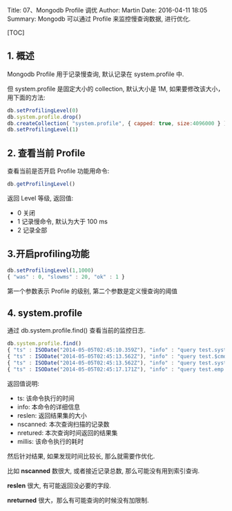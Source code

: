 Title: 07、Mongodb Profile 调优
Author: Martin
Date: 2016-04-11 18:05
Summary: Mongodb 可以通过 Profile 来监控慢查询数据, 进行优化.

[TOC]

## 1. 概述
Mongodb Profile 用于记录慢查询, 默认记录在 system.profile 中.

但 system.profile 是固定大小的 collection, 默认大小是 1M, 如果要修改该大小， 用下面的方法:

```js
db.setProfilingLevel(0)
db.system.profile.drop()
db.createCollection( "system.profile", { capped: true, size:4096000 } )
db.setProfilingLevel(1)
```

## 2. 查看当前 Profile
查看当前是否开启 Profile 功能用命令:

```js
db.getProfilingLevel()
```

返回 Level 等级, 返回值:

- 0 关闭
- 1 记录慢命令, 默认为大于 100 ms
- 2 记录全部

## 3.开启profiling功能
```js
db.setProfilingLevel(1,1000)
{ "was" : 0, "slowms" : 20, "ok" : 1 }
```

第一个参数表示 Profile 的级别, 第二个参数是定义慢查询的阈值

## 4. system.profile
通过 db.system.profile.find() 查看当前的监控日志.

```js
db.system.profile.find()
{ "ts" : ISODate("2014-05-05T02:45:10.359Z"), "info" : "query test.system.profile reslen:36 nscanned:0  \nquery: {}  nreturned:0 bytes:20", "millis" : 0 }
{ "ts" : ISODate("2014-05-05T02:45:13.562Z"), "info" : "query test.$cmd ntoreturn:1 command: { count: \"system.profile\", query: {}, fields: {} } reslen:64 bytes:48", "millis" : 0 }
{ "ts" : ISODate("2014-05-05T02:45:13.562Z"), "info" : "query test.system.profile ntoreturn:5 reslen:36 nscanned:2  \nquery: { query: { millis: { $gt: 0.0 } }, orderby: { $natural: -1.0 } }  nreturned:0 bytes:20", "millis" : 0 }
{ "ts" : ISODate("2014-05-05T02:45:17.171Z"), "info" : "query test.emp reslen:261 nscanned:5  \nquery: {}  nreturned:5 bytes:245", "millis" : 0 }
```

返回值说明:

- ts: 该命令执行的时间
- info: 本命令的详细信息
- reslen: 返回结果集的大小
- nscanned: 本次查询扫描的记录数
- nretured: 本次查询时间返回的结果集
- millis: 该命令执行的耗时

然后针对结果, 如果发现时间比较长, 那么就需要作优化.

比如 __nscanned__ 数很大, 或者接近记录总数, 那么可能没有用到索引查询.

__reslen__ 很大, 有可能返回没必要的字段.

__nreturned__ 很大，那么有可能查询的时候没有加限制.
